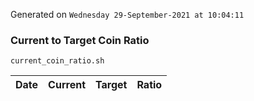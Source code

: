 Generated on `Wednesday 29-September-2021 at 10:04:11`

### Current to Target Coin Ratio
`current_coin_ratio.sh`

Date|Current|Target|Ratio
---|---|---|---
